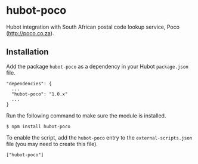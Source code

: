 # hubot-poco

Hubot integration with South African postal code lookup service, Poco (http://poco.co.za).

## Installation

Add the package `hubot-poco` as a dependency in your Hubot `package.json` file.

    "dependencies": {
      ...
      "hubot-poco": "1.0.x"
      ...
    }

Run the following command to make sure the module is installed.

    $ npm install hubot-poco

To enable the script, add the `hubot-poco` entry to the `external-scripts.json` file (you may need to create this file).

    ["hubot-poco"]
